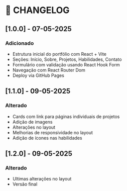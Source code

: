 # 📝 CHANGELOG

## [1.0.0] - 07-05-2025
### Adicionado
- Estrutura inicial do portfólio com React + Vite
- Seções: Início, Sobre, Projetos, Habilidades, Contato
- Formulário com validação usando React Hook Form
- Navegação com React Router Dom
- Deploy via GitHub Pages

## [1.1.0] - 09-05-2025
### Alterado
- Cards com link para páginas individuais de projetos
- Adição de imagens
- Alterações no layout
- Melhorias de responsividade no layout
- Adição de ícones nas habilidades

## [1.2.0] - 09-05-2025
### Alterado
- Ultimas alterações no layout 
- Versão final
